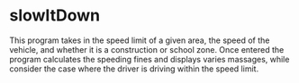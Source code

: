 # slowItDown
This program takes in the speed limit of a given area, the speed of the vehicle, and whether it is a construction or school zone. Once entered the program calculates the speeding fines and displays varies massages, while consider the case where the driver is driving within the speed limit.
